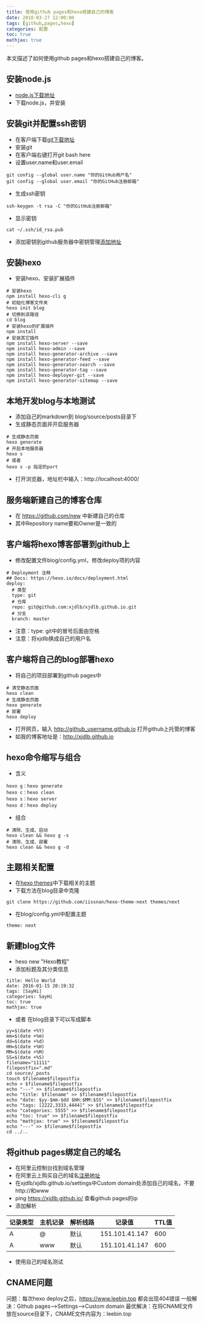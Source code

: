 ```yaml
---
title: 使用github pages和hexo搭建自己的博客
date: 2018-03-27 12:00:00
tags: [github,pages,hexo]
categories: 配置
toc: true
mathjax: true
---
```


本文描述了如何使用github pages和hexo搭建自己的博客。
<!-- more -->

## 安装node.js
- [node.js下载地址](https://nodejs.org/en/)
- 下载node.js，并安装

## 安装git并配置ssh密钥
- 在客户端下载[git下载地址](https://git-scm.com/downloads/)
- 安装git
- 在客户端右键打开git bash here
- 设置user.name和user.email
```
git config --global user.name "你的GitHub用户名"
git config --global user.email "你的GitHub注册邮箱"
```
- 生成ssh密钥
```
ssh-keygen -t rsa -C "你的GitHub注册邮箱"
```
- 显示密钥
```
cat ~/.ssh/id_rsa.pub
```
- 添加密钥到github服务器中密钥管理[添加地址](https://github.com/settings/keys)

## 安装hexo
- 安装hexo、安装扩展插件
```
# 安装hexo
npm install hexo-cli g
# 初始化博客文件夹
hexo init blog
# 切换到该路径
cd blog
# 安装hexo的扩展插件
npm install
# 安装其它插件
npm install hexo-server --save
npm install hexo-admin --save
npm install hexo-generator-archive --save
npm install hexo-generator-feed --save
npm install hexo-generator-search --save
npm install hexo-generator-tag --save
npm install hexo-deployer-git --save
npm install hexo-generator-sitemap --save
```

## 本地开发blog与本地测试
- 添加自己的markdown到 blog/source/posts目录下
- 生成静态页面并开启服务器
```
# 生成静态页面
hexo generate
# 开启本地服务器
hexo s
# 或者
hexo s -p 指定的port
```
- 打开浏览器，地址栏中输入：http://localhost:4000/

## 服务端新建自己的博客仓库
- 在 https://github.com/new 中新建自己的仓库
- 其中Repository name要和Owner是一致的

## 客户端将hexo博客部署到github上
- 修改配置文件blog/config.yml，修改deploy项的内容
```
# Deployment 注释
## Docs: https://hexo.io/docs/deployment.html
deploy:
  # 类型
  type: git
  # 仓库
  repo: git@github.com:xjdlb/xjdlb.github.io.git
  # 分支
  branch: master
```
- 注意：type: git中的冒号后面由空格
- 注意：将xjdlb换成自己的用户名

## 客户端将自己的blog部署hexo
- 将自己的项目部署到github pages中
```
# 清空静态页面
hexo clean
# 生成静态页面
hexo generate
# 部署
hexo deploy
```
- 打开网页，输入 http://github_username.github.io 打开github上托管的博客
- 如我的博客地址是：http://xjdlb.github.io

## hexo命令缩写与组合
- 含义
```
hexo g：hexo generate
hexo c：hexo clean
hexo s：hexo server
hexo d：hexo deploy
```
- 组合
```
# 清除、生成、启动
hexo clean && hexo g -s
# 清除、生成、部署
hexo clean && hexo g -d
```

## 主题相关配置
- 在[hexo themes](https://hexo.io/themes/)中下载相关的主题
- 下载方法在blog目录中克隆
```
git clone https://github.com/iissnan/hexo-theme-next themes/next
```
- 在blog/config.yml中配置主题
```
theme: next
```

## 新建blog文件
- hexo new "Hexo教程"
- 添加标题及其分类信息
```
title: Hello World
date: 2016-01-15 20:19:32
tags: [SayHi]
categories: SayHi
toc: true
mathjax: true
```
- 或者 在blog目录下可以写成脚本
```
yy=$(date +%Y)
mm=$(date +%m)
dd=$(date +%d)
HH=$(date +%H)
MM=$(date +%M)
SS=$(date +%S)
filename="11111"
filepostfix=".md"
cd source/_posts
touch $filename$filepostfix
echo > $filename$filepostfix
echo "---" >> $filename$filepostfix
echo "title: $filename" >> $filename$filepostfix
echo "date: $yy-$mm-$dd $HH:$MM:$SS" >> $filename$filepostfix
echo "tags: [2222,3333,4444]" >> $filename$filepostfix
echo "categories: 5555" >> $filename$filepostfix
echo "toc: true" >> $filename$filepostfix
echo "mathjax: true" >> $filename$filepostfix
echo "---" >> $filename$filepostfix
cd ../..
```

## 将github pages绑定自己的域名
- 在阿里云控制台找到域名管理
- 在阿里云上购买自己的域名[注册地址](https://help.aliyun.com/product/35473.html)
- 在xjdlb/xjdlb.github.io/settings中Custom domain处添加自己的域名，不要http://和www
- ping https://xjdlb.github.io/ 查看github pages的ip
- 添加解析

记录类型|主机记录|解析线路|记录值|TTL值
--|--|--|--|--
A|@|默认|151.101.41.147|600
A|www|默认|151.101.41.147|600

- 使用自己的域名测试

## CNAME问题
问题：每次hexo deploy之后，https://www.leebin.top 都会出现404错误
一般解决：Github pages–>Settings–>Custom domain
最优解决：在将CNAME文件放在source目录下，CNAME文件内容为：leebin.top
